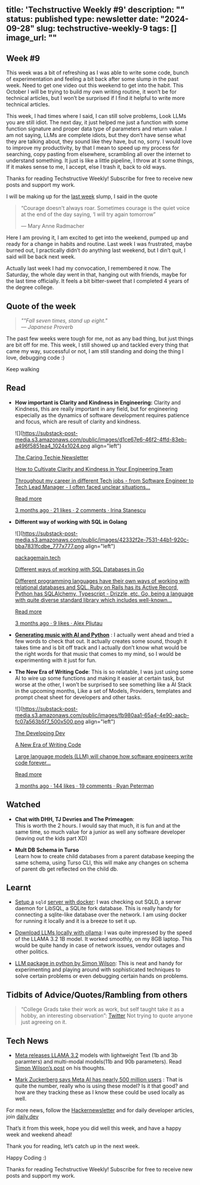title: 'Techstructive Weekly #9'
description: ""
status: published
type: newsletter
date: "2024-09-28"
slug: techstructive-weekly-9
tags: []
image_url: ""
---

## Week #9

This week was a bit of refreshing as I was able to write some code, bunch of experimentation and feeling a bit back after some slump in the past week. Need to get one video out this weekend to get into the habit. This October I will be trying to build my own writing routine, it won’t be for technical articles, but I won’t be surprised if I find it helpful to write more technical articles.

This week, I had times where I said, I can still solve problems, Look LLMs you are still idiot. The next day, it just helped me just a function with some function signature and proper data type of parameters and return value. I am not saying, LLMs are complete idiots, but they don’t have sense what they are talking about, they sound like they have, but no, sorry. I would love to improve my productivity, by that I mean to speed up my process for searching, copy pasting from elsewhere, scrambling all over the internet to understand something. It just is like a little pipeline, I throw at it some things, If it makes sense to me, I accept, else I trash it, back to old ways.

Thanks for reading Techstructive Weekly! Subscribe for free to receive new posts and support my work.

I will be making up for the [last week](https://techstructively.substack.com/p/techstructive-weekly-8) slump, I said in the quote

> “Courage doesn't always roar. Sometimes courage is the quiet voice at the end of the day saying, ‘I will try again tomorrow”
> 
> — Mary Anne Radmacher

Here I am proving it, I am excited to get into the weekend, pumped up and ready for a change in habits and routine. Last week I was frustrated, maybe burned out, I practically didn’t do anything last weekend, but I din’t quit, I said will be back next week.

Actually last week I had my convocation, I remembered it now. The Saturday, the whole day went in that, hanging out with friends, maybe for the last time officially. It feels a bit bitter-sweet that I completed 4 years of the degree college.

## Quote of the week

> *""Fall seven times, stand up eight."  
> — Japanese Proverb*

The past few weeks were tough for me, not as any bad thing, but just things are bit off for me. This week, I still showed up and tackled every thing that came my way, successful or not, I am still standing and doing the thing I love, debugging code :)

Keep walking

## Read

* **How important is Clarity and Kindness in Engineering:** Clarity and Kindness, this are really important in any field, but for engineering especially as the dynamics of software development requires patience and focus, which are result of clarity and kindness.
    
    ![](https://substack-post-media.s3.amazonaws.com/public/images/d1ce67e6-46f2-4ffd-83eb-a496f5851ea4_1024x1024.png align="left")
    
    [The Caring Techie Newsletter](https://www.thecaringtechie.com/p/how-to-cultivate-clarity-and-kindness?utm_source=substack&utm_campaign=post_embed&utm_medium=web)
    
    [How to Cultivate Clarity and Kindness in Your Engineering Team](https://www.thecaringtechie.com/p/how-to-cultivate-clarity-and-kindness?utm_source=substack&utm_campaign=post_embed&utm_medium=web)
    
    [Throughout my career in different Tech jobs - from Software Engineer to Tech Lead Manager - I often faced unclear situations…](https://www.thecaringtechie.com/p/how-to-cultivate-clarity-and-kindness?utm_source=substack&utm_campaign=post_embed&utm_medium=web)
    
    [Read more](https://www.thecaringtechie.com/p/how-to-cultivate-clarity-and-kindness?utm_source=substack&utm_campaign=post_embed&utm_medium=web)
    
    [3 months ago · 21 likes · 2 comments · Irina Stanescu](https://www.thecaringtechie.com/p/how-to-cultivate-clarity-and-kindness?utm_source=substack&utm_campaign=post_embed&utm_medium=web)
    
* **Different way of working with SQL in Golang**
    
    ![](https://substack-post-media.s3.amazonaws.com/public/images/42332f2e-7531-44b1-920c-bba7831fcdbe_777x777.png align="left")
    
    [packagemain.tech](http://packagemain.tech)
    
    [Different ways of working with SQL Databases in Go](https://packagemain.tech/p/different-ways-of-working-with-sql?utm_source=substack&utm_campaign=post_embed&utm_medium=web)
    
    [Different programming languages have their own ways of working with relational databases and SQL. Ruby on Rails has its Active Record, Python has SQLAlchemy, Typescript - Drizzle, etc. Go, being a language with quite diverse standard library which includes well-known…](https://packagemain.tech/p/different-ways-of-working-with-sql?utm_source=substack&utm_campaign=post_embed&utm_medium=web)
    
    [Read more](https://packagemain.tech/p/different-ways-of-working-with-sql?utm_source=substack&utm_campaign=post_embed&utm_medium=web)
    
    [3 months ago · 9 likes · Alex Pliutau](https://packagemain.tech/p/different-ways-of-working-with-sql?utm_source=substack&utm_campaign=post_embed&utm_medium=web)
    
* [**Generating music with AI and Python**](https://generativeai.pub/generating-music-using-ai-and-python-d47ab834f0d4) : I actually went ahead and tried a few words to check that out. It actually creates some sound, though it takes time and is bit off track and I actually don’t know what would be the right words for that music that comes to my mind, so I would be experimenting with it just for fun.  
    
* **The New Era of Writing Code**: This is so relatable, I was just using some AI to wire up some functions and making it easier at certain task, but worse at the other, I won’t be surprised to see something like a AI Stack in the upcoming months, Like a set of Models, Providers, templates and prompt cheat sheet for developers and other tasks.
    
    ![](https://substack-post-media.s3.amazonaws.com/public/images/fb980aa1-65a4-4e90-aacb-fc07a563b5f7_500x500.png align="left")
    
    [The Developing Dev](https://www.developing.dev/p/a-new-era-of-writing-code?utm_source=substack&utm_campaign=post_embed&utm_medium=web)
    
    [A New Era of Writing Code](https://www.developing.dev/p/a-new-era-of-writing-code?utm_source=substack&utm_campaign=post_embed&utm_medium=web)
    
    [Large language models (LLM) will change how software engineers write code forever…](https://www.developing.dev/p/a-new-era-of-writing-code?utm_source=substack&utm_campaign=post_embed&utm_medium=web)
    
    [Read more](https://www.developing.dev/p/a-new-era-of-writing-code?utm_source=substack&utm_campaign=post_embed&utm_medium=web)
    
    [3 months ago · 144 likes · 19 comments · Ryan Peterman](https://www.developing.dev/p/a-new-era-of-writing-code?utm_source=substack&utm_campaign=post_embed&utm_medium=web)
    

## Watched

* **Chat with DHH, TJ Devries and The Primeagen**:  
    This is worth the 2 hours. I would say that much, it is fun and at the same time, so much value for a junior as well any software developer (leaving out the kids part XD)
    
* **Mult DB Schema in Turso**  
    Learn how to create child databases from a parent database keeping the same schema, using Turso CLI, this will make any changes on schema of parent db get reflected on the child db.
    

## Learnt

* [Setup a](https://github.com/tursodatabase/libsql/blob/main/docs/DOCKER.md) `sqld` [server with docker](https://github.com/tursodatabase/libsql/blob/main/docs/DOCKER.md): I was checking out SQLD, a server daemon for LibSQL, a SQLite fork database. This is really handy for connecting a sqlite-like database over the network. I am using docker for running it locally and it is a breeze to set it up.
    
* [Download LLMs locally with ollama](https://ollama.com/blog/llama3.2): I was quite impressed by the speed of the LLAMA 3.2 1B model. It worked smoothly, on my 8GB laptop. This would be quite handy in case of network issues, vendor outages and other politics.
    
* [LLM package in python by Simon Wilson](https://llm.datasette.io/en/stable/): This is neat and handy for experimenting and playing around with sophisticated techniques to solve certain problems or even debugging certain hands on problems.
    

## Tidbits of Advice/Quotes/Rambling from others

> “College Grads take their work as work, but self taught take it as a hobby, an interesting observation”: [Twitter](https://x.com/wagslane/status/1838791235495989590) Not trying to quote anyone just agreeing on it.

## Tech News

* [Meta releases LLAMA 3.2](https://ai.meta.com/blog/llama-3-2-connect-2024-vision-edge-mobile-devices/) models with lightweight Text (1b and 3b paramters) and multi-modal models(11b and 90b parameters). Read [Simon Wilson’s post](https://simonwillison.net/2024/Sep/25/llama-32/) on his thoughts.
    
* [Mark Zuckerberg says Meta AI has nearly 500 million users](https://techcrunch.com/2024/09/25/mark-zuckerberg-says-meta-ai-has-nearly-500-million-users/) : That is quite the number, really who is using these model? Is it that good? and how are they tracking these as I know these could be used locally as well.
    

For more news, follow the [Hackernewsletter](https://buttondown.com/hacker-newsletter/archive/hacker-newsletter-717) and for daily developer articles, join [daily.dev](http://daily.dev)

That’s it from this week, hope you did well this week, and have a happy week and weekend ahead!

Thank you for reading, let’s catch up in the next week.

Happy Coding :)

Thanks for reading Techstructive Weekly! Subscribe for free to receive new posts and support my work.

